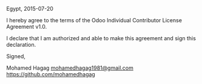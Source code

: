 Egypt, 2015-07-20

I hereby agree to the terms of the Odoo Individual Contributor License
Agreement v1.0.

I declare that I am authorized and able to make this agreement and sign this
declaration.

Signed,

Mohamed Hagag mohamedhagag1981@gmail.com https://github.com/mohamedhagag
